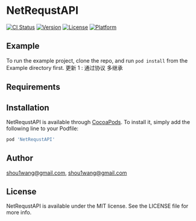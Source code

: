 # NetRequstAPI

[![CI Status](http://img.shields.io/travis/shou1wang@gmail.com/NetRequstAPI.svg?style=flat)](https://travis-ci.org/shou1wang@gmail.com/NetRequstAPI)
[![Version](https://img.shields.io/cocoapods/v/NetRequstAPI.svg?style=flat)](http://cocoapods.org/pods/NetRequstAPI)
[![License](https://img.shields.io/cocoapods/l/NetRequstAPI.svg?style=flat)](http://cocoapods.org/pods/NetRequstAPI)
[![Platform](https://img.shields.io/cocoapods/p/NetRequstAPI.svg?style=flat)](http://cocoapods.org/pods/NetRequstAPI)

## Example

To run the example project, clone the repo, and run `pod install` from the Example directory first.
更新
1 :  通过协议 多继承

## Requirements

## Installation

NetRequstAPI is available through [CocoaPods](http://cocoapods.org). To install
it, simply add the following line to your Podfile:

```ruby
pod 'NetRequstAPI'
```

## Author

shou1wang@gmail.com, shou1wang@gmail.com

## License

NetRequstAPI is available under the MIT license. See the LICENSE file for more info.
